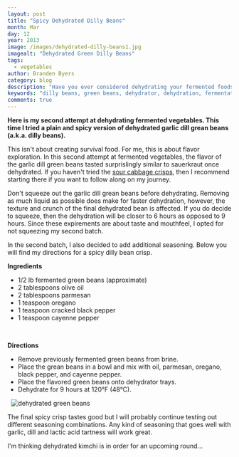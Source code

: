 ```yaml
---
layout: post
title: "Spicy Dehydrated Dilly Beans"
month: Mar
day: 12
year: 2013
image: /images/dehydrated-dilly-beans1.jpg
imagealt: "Dehydrated Green Dilly Beans"
tags:
  - vegetables
author: Branden Byers
category: blog
description: "Have you ever considered dehydrating your fermented foods? Do you like fermented dilly beans? Then you might just love this crispy-crunchy version too!"
keywords: "dilly beans, green beans, dehydrator, dehydration, fermentation"
comments: true
---
```

**Here is my second attempt at dehydrating fermented vegetables. This time I tried a plain and spicy version of dehydrated garlic dill grean beans (a.k.a. dilly beans).**

This isn't about creating survival food. For me, this is about flavor exploration. In this second attempt at fermented vegetables, the flavor of the garlic dill green beans tasted surprislingly similar to sauerkraut once dehydrated. If you haven't tried the [sour cabbage crisps](http://fermup.com/blog/fermented-dehydration-how-to-make-sour-cabbage-chips/), then I recommend starting there if you want to follow along on my journey.

Don't squeeze out the garlic dill grean beans before dehydrating. Removing as much liquid as possible does make for faster dehydration, however, the texture and crunch of the final dehydrated bean is affected. If you do decide to squeeze, then the dehydration will be closer to 6 hours as opposed to 9 hours. Since these expirements are about taste and mouthfeel, I opted for not squeezing my second batch.

In the second batch, I also decided to add additional seasoning. Below you will find my directions for a spicy dilly bean crisp.

**Ingredients**
<div>
	<ul class="check-list">
		<li>1/2 lb fermented green beans (approximate)</li>
		<li>2 tablespoons olive oil</li>
		<li>2 tablespoons parmesan</li>
		<li>1 teaspoon oregano</li>
		<li>1 teaspoon cracked black pepper</li>
		<li>1 teaspoon cayenne pepper</li>
	</ul>
</div>
&nbsp;

**Directions**
<div>
	<ul class="colored-counter-list">
		<li>Remove previously fermented green beans from brine.</li>
		<li>Place the grean beans in a bowl and mix with oil, parmesan, oregano, black pepper, and cayenne pepper.</li>
		<li>Place the flavored green beans onto dehydrator trays.</li>
		<li>Dehydrate for 9 hours at 120&deg;F (48&deg;C).</li>
	</ul>
</div>
&nbsp;

<img src="/images/dehydrated-dilly-beans2.jpg" alt="dehydrated green beans">

The final spicy crisp tastes good but I will probably continue testing out different seasoning combinations. Any kind of seasoning that goes well with garlic, dill and lactic acid tartness will work great.

I'm thinking dehydrated kimchi is in order for an upcoming round...